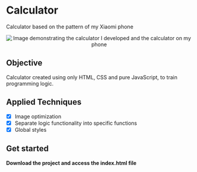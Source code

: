 # Calculator

Calculator based on the pattern of my Xiaomi phone

<div align="center">
  <img src="https://user-images.githubusercontent.com/12867589/159970611-95df055f-e3c5-4645-b733-816da3b32014.png" alt="Image demonstrating the calculator I developed and the calculator on my phone"/>
</div>

## Objective

Calculator created using only HTML, CSS and pure JavaScript, to train programming logic.

## Applied Techniques

- [x] Image optimization
- [x] Separate logic functionality into specific functions
- [x] Global styles

## Get started

**Download the project and access the index.html file**
